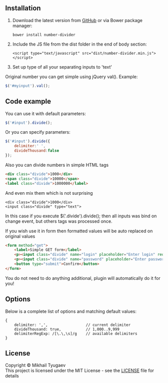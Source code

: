 ## Installation
1. Download the latest version from [GitHub](https://github.com/tyugaev/jquery-number-divider/releases/latest) or via Bower package manager:<br>
   ```
   bower install number-divider
   ```
2. Include the JS file from the dist folder in the end of body section:<br>
   ```
   <script type="text/javascript" src="dist/number-divider.min.js"></script>
   ```
3. Set up type of all your separating inputs to 'text'

Original number you can get simple using jQuery val(). Example: 
```javascript
$('#myinput').val();
```

## Code example

You can use it with default parameters:
```javascript
$('#input').divide();
```

Or you can specify parameters:
```javascript
$('#input').divide({
    delimiter:' ',
    divideThousand:false
});
```

Also you can divide numbers in simple HTML tags
```html
<div class="divide">1000</div>
<span class="divide">10000</span>
<label class="divide">1000000</label>
```

And even mix them which is not surprising
```
<div class="divide">1000</div>
<input class="divide" type="text">
```
In this case if you execute $('.divide').divide(); then all inputs was bind on change event, but others tags was processed once.

If you wish use it in form then formatted values will be auto replaced on original values
```html
<form method="get">
    <label>Simple GET form</label>
    <p><input class="divide" name="login" placeholder="Enter login" required type="text"></p>
    <p><input class="divide" name="password" placeholder="Enter password" required type="text"></p>
    <button type="submit">Confirm</button>
</form>
```
You do not need to do anything additional, plugin will automatically do it for you!

## Options
Below is a complete list of options and matching default values:
```
{
    delimiter: ',',                 // current delimiter
    divideThousand: true,           // 1,000..9,999
    delimiterRegExp: /[\.\,\s]/g    // available delimiters
}
```

## License
Copyright &copy; Mikhail Tyugaev<br>
This project is licensed under the MIT License - see the [LICENSE](LICENSE.md) file for details

